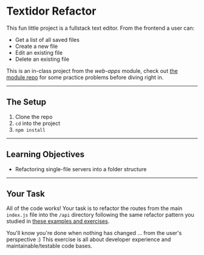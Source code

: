 # Textidor Refactor

This fun little project is a fullstack text editor. From the frontend a user can:

- Get a list of all saved files
- Create a new file
- Edit an existing file
- Delete an existing file

This is an in-class project from the _web-apps_ module, check out [the module repo](https://github.com/hackyourfuturebelgium/web-apps/tree/master/isolate) for some practice problems before diving right in.

---

## The Setup

1. Clone the repo
1. `cd` into the project
1. `npm install`

---

## Learning Objectives

- Refactoring single-file servers into a folder structure

---

## Your Task

All of the code works!  Your task is to refactor the routes from the main `index.js` file into the `/api` directory following the same refactor pattern you studied in [these examples and exercises](https://github.com/hackyourfuturebelgium/web-apps/tree/master/isolate).

You'll know you're done when nothing has changed ... from the user's perspective :)  This exercise is all about developer experience and maintainable/testable code bases.

